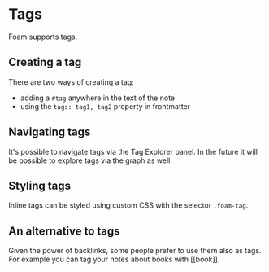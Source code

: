 # Tags

Foam supports tags.

## Creating a tag

There are two ways of creating a tag:

- adding a `#tag` anywhere in the text of the note
- using the `tags: tag1, tag2` property in frontmatter

## Navigating tags

It's possible to navigate tags via the Tag Explorer panel.
In the future it will be possible to explore tags via the graph as well.

## Styling tags
Inline tags can be styled using custom CSS with the selector `.foam-tag`.

## An alternative to tags

Given the power of backlinks, some people prefer to use them also as tags.
For example you can tag your notes about books with [[book]].
